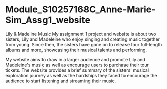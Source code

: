 # Module_S10257168C_Anne-Marie-Sim_Assg1_website
Lily & Madeline Music
 My assignment 1 project and website is about two sisters, Lily and Madeleine who enjoy singing and creating music together from young. Since then, the sisters have gone on to release four full-length albums and more, showcasing their musical talents and performing. 

 My website aims to draw in a larger audience and promote Lily and Madeleine's music as well as encourage users to purchase their tour tickets. The website provides a brief summary of the sisters' musical exploration journey as well as the hardships they faced to encourage the audience to start listening and streaming their music. 